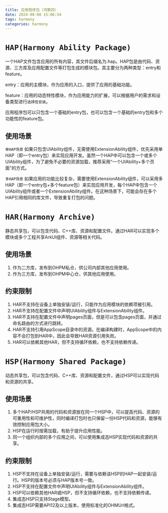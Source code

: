 ```yaml
---
title: 应用程序包（鸿蒙四）
date: 2024-08-08 15:06:54
tags: harmony
categories: harmony
---
```

<script type="text/javascript" src="/myblog/custom.js"></script>

# `HAP(Harmony Ability Package)`
一个HAP文件包含应用的所有内容，其文件后缀名为.hap。HAP包是由代码、资源、三方库及应用配置文件等打包生成的模块包。其主要分为两种类型：entry和feature。

entry：应用的主模块，作为应用的入口，提供了应用的基础功能。

feature：应用的动态特性模块，作为应用能力的扩展，可以根据用户的需求和设备类型进行`选择性安装`。

应用程序包可以只包含一个基础的entry包，也可以包含一个基础的entry包和多个功能性的feature包。

## 使用场景
`单HAP场景`
如果只包含UIAbility组件，无需使用ExtensionAbility组件，优先采用单HAP（即一个entry包）来实现应用开发。虽然一个HAP中可以包含一个或多个UIAbility组件，为了避免不必要的资源加载，推荐采用“一个UIAbility+多个页面”的方式。

`多HAP场景`
如果应用的功能比较复杂，需要使用ExtensionAbility组件，可以采用多HAP（即一个entry包+多个feature包）来实现应用开发，每个HAP中包含一个UIAbility组件或者一个ExtensionAbility组件。在这种场景下，可能会存在多个HAP引用相同的库文件，导致重复打包的问题。


# `HAR(Harmony Archive)`
静态共享包，可以包含代码、C++库、资源和配置文件。通过HAR可以实现多个模块或多个工程共享ArkUI组件、资源等相关代码。

## 使用场景
1. 作为二方库，发布到OHPM私仓，供公司内部其他应用使用。
2. 作为三方库，发布到OHPM中心仓，供其他应用使用。

## 约束限制
1. HAR不支持在设备上单独安装/运行，只能作为应用模块的依赖项被引用。
2. HAR不支持在配置文件中声明UIAbility组件与ExtensionAbility组件。
3. HAR不支持在配置文件中声明pages页面，但是可以包含pages页面，并通过命名路由的方式进行跳转。
4. HAR不支持引用AppScope目录中的资源。在编译构建时，AppScope中的内容不会打包到HAR中，因此会导致HAR资源引用失败。
5. HAR可以依赖其他HAR，但不支持循环依赖，也不支持依赖传递。

# `HSP(Harmony Shared Package)`
动态共享包，可以包含代码、C++库、资源和配置文件，通过HSP可以实现代码和资源的共享。

## 使用场景
1. 多个HAP/HSP共用的代码和资源放在同一个HSP中，可以提高代码、资源的可重用性和可维护性，同时编译打包时也只保留一份HSP代码和资源，能够有效控制应用包大小。
2. HSP在运行时按需加载，有助于提升应用性能。
3. 同一个组织内部的多个应用之间，可以使用集成态HSP实现代码和资源的共享。

## 约束限制
1. HSP不支持在设备上单独安装/运行，需要与依赖该HSP的HAP一起安装/运行。HSP的版本号必须与HAP版本号一致。
2. HSP不支持在配置文件中声明UIAbility组件与ExtensionAbility组件。
3. HSP可以依赖其他HAR或HSP，但不支持循环依赖，也不支持依赖传递。
4. 集成态HSP只支持Stage模型。
5. 集成态HSP需要API12及以上版本，使用标准化的OHMUrl格式。
